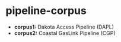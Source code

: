 # pipeline-corpus

- **corpus1:** Dakota Access Pipeline (DAPL)
- **corpus2:** Coastal GasLink Pipeline (CGP)
